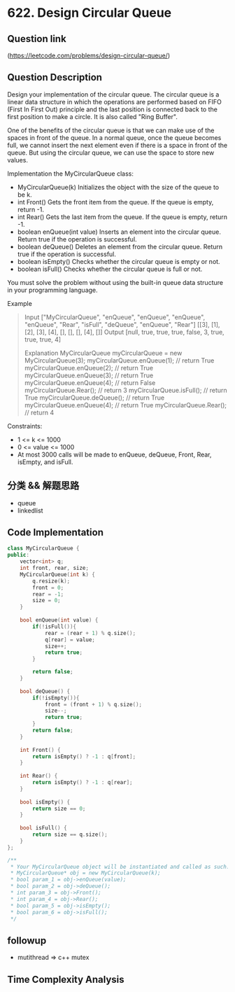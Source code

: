 # 622. Design Circular Queue

## Question link
(https://leetcode.com/problems/design-circular-queue/)

## Question Description
Design your implementation of the circular queue. The circular queue is a linear data structure in which the operations are performed based on FIFO (First In First Out) principle and the last position is connected back to the first position to make a circle. It is also called "Ring Buffer".

One of the benefits of the circular queue is that we can make use of the spaces in front of the queue. In a normal queue, once the queue becomes full, we cannot insert the next element even if there is a space in front of the queue. But using the circular queue, we can use the space to store new values.

Implementation the MyCircularQueue class:

- MyCircularQueue(k) Initializes the object with the size of the queue to be k.
- int Front() Gets the front item from the queue. If the queue is empty, return -1.
- int Rear() Gets the last item from the queue. If the queue is empty, return -1.
- boolean enQueue(int value) Inserts an element into the circular queue. Return true if the operation is successful.
- boolean deQueue() Deletes an element from the circular queue. Return true if the operation is successful.
- boolean isEmpty() Checks whether the circular queue is empty or not.
- boolean isFull() Checks whether the circular queue is full or not.

You must solve the problem without using the built-in queue data structure in your programming language. 

Example
> Input
> ["MyCircularQueue", "enQueue", "enQueue", "enQueue", "enQueue", "Rear", "isFull", "deQueue", "enQueue", "Rear"]
> [[3], [1], [2], [3], [4], [], [], [], [4], []]
> Output
> [null, true, true, true, false, 3, true, true, true, 4]
> 
> Explanation
> MyCircularQueue myCircularQueue = new MyCircularQueue(3);
> myCircularQueue.enQueue(1); // return True
> myCircularQueue.enQueue(2); // return True
> myCircularQueue.enQueue(3); // return True
> myCircularQueue.enQueue(4); // return False
> myCircularQueue.Rear();     // return 3
> myCircularQueue.isFull();   // return True
> myCircularQueue.deQueue();  // return True
> myCircularQueue.enQueue(4); // return True
> myCircularQueue.Rear();     // return 4

Constraints:
- 1 <= k <= 1000
- 0 <= value <= 1000
-  At most 3000 calls will be made to enQueue, deQueue, Front, Rear, isEmpty, and isFull.

## 分类 && 解题思路
- queue
- linkedlist

## Code Implementation
```c++
class MyCircularQueue {
public:
    vector<int> q;
    int front, rear, size;
    MyCircularQueue(int k) {
        q.resize(k);
        front = 0;
        rear = -1;
        size = 0;
    }
    
    bool enQueue(int value) {
        if(!isFull()){
            rear = (rear + 1) % q.size();
            q[rear] = value;
            size++;
            return true;
        }

        return false;
    }
    
    bool deQueue() {
        if(!isEmpty()){
            front = (front + 1) % q.size();
            size--;
            return true;
        }
        return false;
    }
    
    int Front() {
        return isEmpty() ? -1 : q[front];
    }
    
    int Rear() {
        return isEmpty() ? -1 : q[rear];
    }
    
    bool isEmpty() {
        return size == 0;
    }
    
    bool isFull() {
        return size == q.size();
    }
};

/**
 * Your MyCircularQueue object will be instantiated and called as such:
 * MyCircularQueue* obj = new MyCircularQueue(k);
 * bool param_1 = obj->enQueue(value);
 * bool param_2 = obj->deQueue();
 * int param_3 = obj->Front();
 * int param_4 = obj->Rear();
 * bool param_5 = obj->isEmpty();
 * bool param_6 = obj->isFull();
 */
```

## followup 
- mutithread => c++ mutex

## Time Complexity Analysis